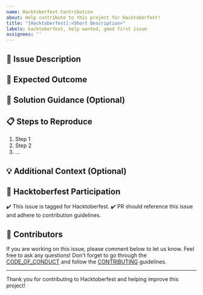 ```yaml
---
name: Hacktoberfest Contribution
about: Help contribute to this project for Hacktoberfest!
title: "[Hacktoberfest]:<Short Description>"
labels: hacktoberfest, help wanted, good first issue
assignees: ''
---
```


## 📝 Issue Description

<!-- Describe the issue in detail. Include any background or context that might help the contributor understand the task. -->

## 🎯 Expected Outcome

<!-- Outline the expected result or goal for this issue. What should be done or achieved? -->

## 🔧 Solution Guidance (Optional)

<!-- If applicable, provide hints or tips that might help the contributor. You can point to documentation, code files, or similar issues. -->

## 📋 Steps to Reproduce

<!-- List detailed steps for reproducing the issue (if applicable). -->

1. Step 1
2. Step 2
3. ...

## 💡 Additional Context (Optional)

<!-- Add any additional information, code snippets, logs, or references that may help the contributor in resolving the issue. -->

## 🎃 Hacktoberfest Participation

✔️ This issue is tagged for Hacktoberfest.
✔️ PR should reference this issue and adhere to contribution guidelines.

## 👥 Contributors

If you are working on this issue, please comment below to let us know. Feel free to ask any questions!
Don't forget to go through the [CODE_OF_CONDUCT](https://github.com/CodeQuestic/OpenPrep/blob/main/.github/CODE_OF_CONDUCT.md) and follow the [CONTRIBUTING](https://github.com/CodeQuestic/OpenPrep/blob/main/.github/CONTRIBUTING.md) guidelines. 

---

Thank you for contributing to Hacktoberfest and helping improve this project!
